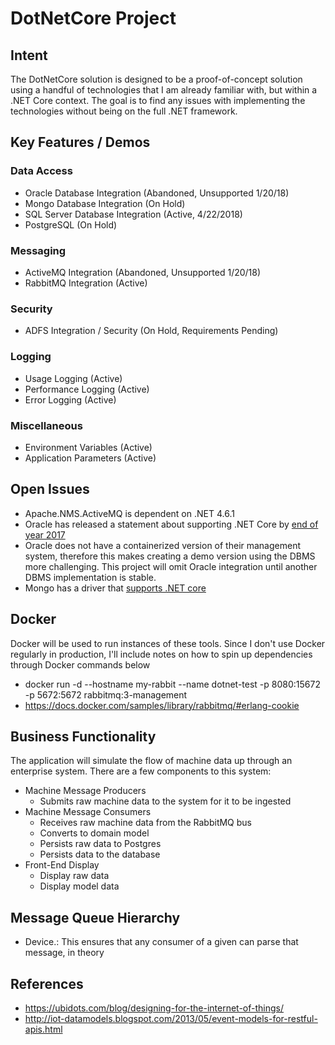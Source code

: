# DotNetCore Project #

## Intent ##

The DotNetCore solution is designed to be a proof-of-concept solution using a handful of technologies that I am already familiar with, but within a .NET Core context. 
The goal is to find any issues with implementing the technologies without being on the full .NET framework.

## Key Features / Demos ##

### Data Access ###
* Oracle Database Integration (Abandoned, Unsupported 1/20/18)
* Mongo Database Integration  (On Hold)
* SQL Server Database Integration (Active, 4/22/2018)
* PostgreSQL (On Hold)

### Messaging ###
* ActiveMQ Integration (Abandoned, Unsupported 1/20/18)
* RabbitMQ Integration (Active)

### Security ###
* ADFS Integration / Security (On Hold, Requirements Pending)

### Logging ###
* Usage Logging (Active)
* Performance Logging (Active)
* Error Logging (Active)

### Miscellaneous ###
* Environment Variables (Active)
* Application Parameters (Active)

## Open Issues ##

* Apache.NMS.ActiveMQ is dependent on .NET 4.6.1
* Oracle has released a statement about supporting .NET Core by [end of year 2017](http://www.oracle.com/technetwork/topics/dotnet/tech-info/odpnet-dotnet-core-sod-3628981.pdf)
* Oracle does not have a containerized version of their management system, therefore this makes creating a demo version using the DBMS more challenging. This project will omit Oracle integration until another DBMS implementation is stable.
* Mongo has a driver that [supports .NET core](https://mongodb.github.io/mongo-csharp-driver/)

## Docker ##

Docker will be used to run instances of these tools. Since I don't use Docker regularly in production, I'll include notes on how to spin up dependencies through Docker commands below

* docker run -d --hostname my-rabbit --name dotnet-test -p 8080:15672 -p 5672:5672 rabbitmq:3-management
* https://docs.docker.com/samples/library/rabbitmq/#erlang-cookie

## Business Functionality ##

The application will simulate the flow of machine data up through an enterprise system. There are a few components to this system:

* Machine Message Producers
    - Submits raw machine data to the system for it to be ingested
* Machine Message Consumers
    - Receives raw machine data from the RabbitMQ bus
    - Converts to domain model
    - Persists raw data to Postgres
    - Persists data to the database
* Front-End Display
    - Display raw data
    - Display model data

## Message Queue Hierarchy ##

* Device.<DeviceType>: This ensures that any consumer of a given <DeviceType> can parse that message, in theory

## References ##

* https://ubidots.com/blog/designing-for-the-internet-of-things/
* http://iot-datamodels.blogspot.com/2013/05/event-models-for-restful-apis.html